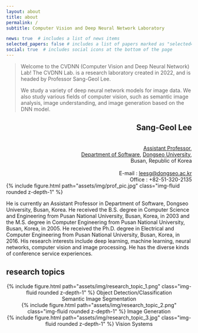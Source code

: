 ```yaml
---
layout: about
title: about
permalink: /
subtitle: Computer Vision and Deep Neural Network Laboratory

news: true  # includes a list of news items
selected_papers: false # includes a list of papers marked as "selected={true}"
social: true  # includes social icons at the bottom of the page
---
```


<blockquote>
Welcome to the CVDNN (Computer Vision and Deep Neural Network) Lab! The CVDNN Lab. is a research laboratory created in 2022, and is headed by Professor Sang-Geol Lee.

We study a variety of deep neural network models for image data. We also study various fields of computer vision, such as semantic image analysis, image understanding, and image generation based on the DNN model.
</blockquote>

<div class="row align-items-center justify-content-sm-end">
    <div class="col-sm mt-3 mt-md-0" align=right>
        <h2>Sang-Geol Lee</h2><br>
        <a href="https://uni.dongseo.ac.kr/sw/?pCode=MN1000008&mode=view&idx=1434">Assistant Professor</a>,<br>
        <a href="https://uni.dongseo.ac.kr/sw/">Department of Software</a>, <a href="https://uni.dongseo.ac.kr/eng/">Dongseo University</a>,<br>
        Busan, Republic of Korea<br><br>
        E-mail : <a href="mailto:leesg@dongsea.ac.kr">leesg@dongseo.ac.kr</a><br>
        Office : +82-51-320-2135
    </div>
    <div class="col-sm-3 mt-3 mt-md-0">
        {% include figure.html path="assets/img/prof_pic.jpg" class="img-fluid rounded z-depth-1" %}
    </div>
</div>

He is currently an Assistant Professor in Department of Software, Dongseo University, Busan, Korea. He received the B.S. degree in Computer Science and Engineering from Pusan National University, Busan, Korea, in 2003 and the M.S. degree in Computer Engineering from Pusan National University, Busan, Korea, in 2005. He received the Ph.D. degree in Electrical and Computer Engineering from Pusan National University, Busan, Korea, in 2016. His research interests include deep learning, machine learning, neural networks, computer vision and image processing. He has the diverse kinds of conference service experiences.

## research topics
<div class="row align-items-end justify-content-sm-start">
    <div class="col-sm mt-3 mt-md-0" align=center>
        {% include figure.html path="assets/img/research_topic_1.png" class="img-fluid rounded z-depth-1" %}
        Object Detection/Classification<br>
        Semantic Image Segmentation
    </div>
    <div class="col-sm mt-3 mt-md-0" align=center>
        {% include figure.html path="assets/img/research_topic_2.png" class="img-fluid rounded z-depth-1" %}
        Image Generation
    </div>
    <div class="col-sm mt-3 mt-md-0" align=center>
        {% include figure.html path="assets/img/research_topic_3.jpg" class="img-fluid rounded z-depth-1" %}
        Vision Systems
    </div>
</div>
<br>
